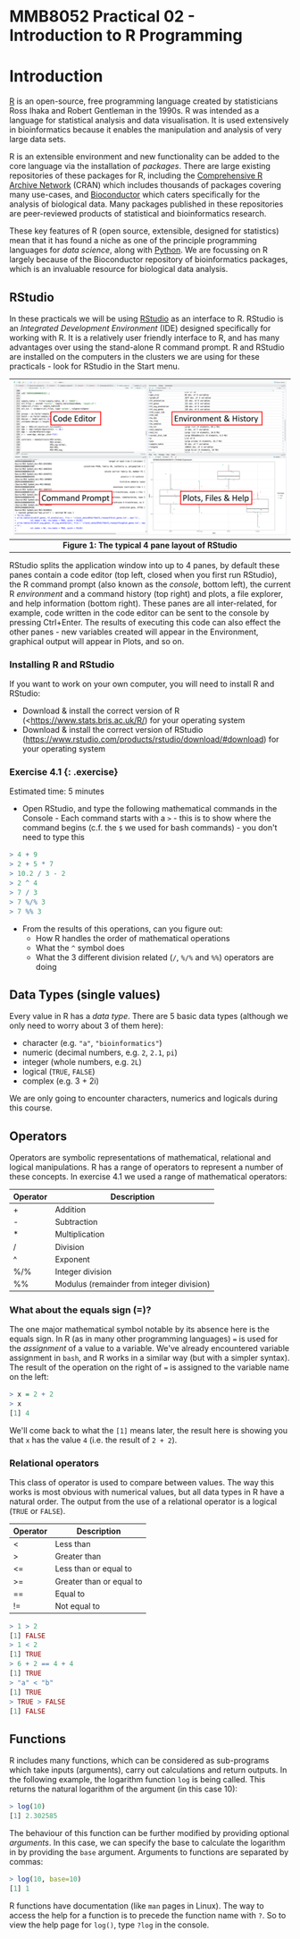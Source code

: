 # MMB8052 Practical 02 - Introduction to R Programming

# Introduction

[R](https://www.r-project.org/) is an open-source, free programming language created by statisticians Ross Ihaka and Robert Gentleman in the 1990s. R was intended as a language for statistical analysis and data visualisation. It is used extensively in bioinformatics because it enables the manipulation and analysis of very large data sets.

R is an extensible environment and new functionality can be added to the core language via the installation of _packages_. There are large existing repositories of these packages for R, including the [Comprehensive R Archive Network](https://cran.r-project.org/) (CRAN) which includes thousands of packages covering many use-cases, and [Bioconductor](https://bioconductor.org/) which caters specifically for the analysis of biological data. Many packages published in these repositories are peer-reviewed products of statistical and bioinformatics research.

These key features of R (open source, extensible, designed for statistics) mean that it has found a niche as one of the principle programming languages for _data science_, along with [Python](https://www.python.org/). We are focussing on R largely because of the Bioconductor repository of bioinformatics packages, which is an invaluable resource for biological data analysis.

## RStudio

In these practicals we will be using [RStudio](https://www.rstudio.com/) as an interface to R. RStudio is an _Integrated Development Environment_ (IDE) designed specifically for working with R. It is a relatively user friendly interface to R, and has many advantages over using the stand-alone R command prompt. R and RStudio are installed on the computers in the clusters we are using for these practicals - look for RStudio in the Start menu.

| ![Figure 1: RStudio Layout](media/rstudio.png) |
|:--:|
| <b>Figure 1: The typical 4 pane layout of RStudio</b>|

RStudio splits the application window into up to 4 panes, by default these panes contain a code editor (top left, closed when you first run RStudio), the R command prompt (also known as the _console_, bottom left), the current R _environment_ and a command history (top right) and plots, a file explorer, and help information (bottom right). These panes are all inter-related, for example, code written in the code editor can be sent to the console by pressing Ctrl+Enter. The results of executing this code can also effect the other panes - new variables created will appear in the Environment, graphical output will appear in Plots, and so on.

### Installing R and RStudio

If you want to work on your own computer, you will need to install R and RStudio:

- Download & install the correct version of R (<https://www.stats.bris.ac.uk/R/) for your operating system
- Download & install the correct version of RStudio (<https://www.rstudio.com/products/rstudio/download/#download>) for your operating system

### Exercise 4.1 {: .exercise}

Estimated time: 5 minutes

- Open RStudio, and type the following mathematical commands in the Console
      - Each command starts with a `>` - this is to show where the command begins (c.f. the `$` we used for bash commands) - you don't need to type this

```r
> 4 + 9
> 2 + 5 * 7
> 10.2 / 3 - 2
> 2 ^ 4
> 7 / 3
> 7 %/% 3
> 7 %% 3
```

- From the results of this operations, can you figure out:
    - How R handles the order of mathematical operations
    - What the `^` symbol does
    - What the 3 different division related (`/`, `%/%` and `%%`) operators are doing

## Data Types (single values)

Every value in R has a _data type_. There are 5 basic data types (although we only need to worry about 3 of them here):

- character (e.g. `"a"`, `"bioinformatics"`)
- numeric (decimal numbers, e.g. `2`, `2.1`, `pi`)
- integer (whole numbers, e.g. `2L`)
- logical (`TRUE`, `FALSE`)
- complex (e.g. 3 + 2i)

We are only going to encounter characters, numerics and logicals during this course.

## Operators

Operators are symbolic representations of mathematical, relational and logical manipulations. R has a range of operators to represent a number of these concepts. In exercise 4.1 we used a range of mathematical operators:

| Operator | Description |
|----------|-------------|
| + | Addition |
| - | Subtraction |
| * | Multiplication |
| / | Division |
| ^ | Exponent |
| %/% | Integer division |
| %% | Modulus (remainder from integer division) |

### What about the equals sign (=)?

The one major mathematical symbol notable by its absence here is the equals sign. In R (as in many other programming languages) `=` is used for the _assignment_ of a value to a variable. We've already encountered variable assignment in `bash`, and R works in a similar way (but with a simpler syntax). The result of the operation on the right of `=` is assigned to the variable name on the left:

```r
> x = 2 + 2
> x
[1] 4
```

We'll come back to what the `[1]` means later, the result here is showing you that `x` has the value `4` (i.e. the result of `2 + 2`).

### Relational operators

This class of operator is used to compare between values. The way this works is most obvious with numerical values, but all data types in R have a natural order. The output from the use of a relational operator is a logical (`TRUE` or `FALSE`).

| Operator | Description |
|----------|-------------|
| < | Less than |
| > | Greater than |
| <= | Less than or equal to |
| >= | Greater than or equal to |
| == | Equal to |
| != | Not equal to |


```r
> 1 > 2
[1] FALSE
> 1 < 2
[1] TRUE
> 6 + 2 == 4 + 4
[1] TRUE
> "a" < "b"
[1] TRUE
> TRUE > FALSE
[1] FALSE
```

## Functions

R includes many functions, which can be considered as sub-programs which take inputs (arguments), carry out calculations and return outputs. In the following example, the logarithm function `log` is being called. This returns the natural logarithm of the argument (in this case 10):

```r
> log(10)
[1] 2.302585
```

The behaviour of this function can be further modified by providing optional _arguments_. In this case, we can specify the base to calculate the logarithm in by providing the `base` argument. Arguments to functions are separated by commas:

```r
> log(10, base=10)
[1] 1
```

R functions have documentation (like `man` pages in Linux). The way to access the help for a function is to precede the function name with `?`. So to view the help page for `log()`, type `?log` in the console.
